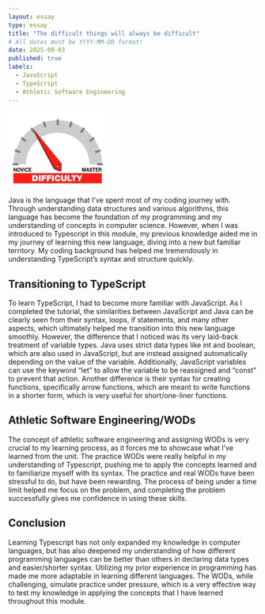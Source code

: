 ```yaml
---
layout: essay
type: essay
title: "The difficult things will always be difficult"
# All dates must be YYYY-MM-DD format!
date: 2025-09-03
published: true
labels:
  - JavaScript
  - TypeScript
  - Athletic Software Engineering
---
```


<img width="200px" class="rounded float-start pe-4" src="../img/difficulty/degree_difficulty.jpg">

  Java is the language that I’ve spent most of my coding journey with. Through understanding data structures and various algorithms, this language has become the foundation of my programming and my understanding of concepts in computer science. However, when I was introduced to Typescript in this module, my previous knowledge aided me in my journey of learning this new language, diving into a new but familiar territory. My coding background has helped me tremendously in understanding TypeScript’s syntax and structure quickly.

## Transitioning to TypeScript

  To learn TypeScript, I had to become more familiar with JavaScript. As I completed the tutorial, the similarities between JavaScript and Java can be clearly seen from their syntax, loops, if statements, and many other aspects, which ultimately helped me transition into this new language smoothly. However, the difference that I noticed was its very laid-back treatment of variable types. Java uses strict data types like int and boolean, which are also used in JavaScript, but are instead assigned automatically depending on the value of the variable. Additionally, JavaScript variables can use the keyword “let” to allow the variable to be reassigned and “const” to prevent that action. Another difference is their syntax for creating functions, specifically arrow functions, which are meant to write functions in a shorter form, which is very useful for short/one-liner functions.

## Athletic Software Engineering/WODs

  The concept of athletic software engineering and assigning WODs is very crucial to my learning process, as it forces me to showcase what I’ve learned from the unit. The practice WODs were really helpful in my understanding of Typescript, pushing me to apply the concepts learned and to familiarize myself with its syntax. The practice and real WODs have been stressful to do, but have been rewarding. The process of being under a time limit helped me focus on the problem, and completing the problem successfully gives me confidence in using these skills.		

## Conclusion

  Learning Typescript has not only expanded my knowledge in computer languages, but has also deepened my understanding of how different programming languages can be better than others in declaring data types and easier/shorter syntax. Utilizing my prior experience in programming has made me more adaptable in learning different languages. The WODs, while challenging, simulate practice under pressure, which is a very effective way to test my knowledge in applying the concepts that I have learned throughout this module.

